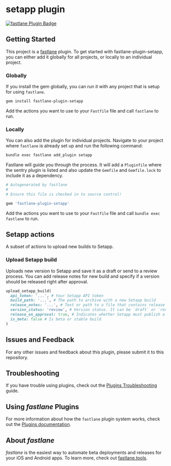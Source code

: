# setapp plugin

[![fastlane Plugin Badge](https://rawcdn.githack.com/fastlane/fastlane/master/fastlane/assets/plugin-badge.svg)](https://rubygems.org/gems/fastlane-plugin-setapp)

## Getting Started

This project is a [fastlane](https://github.com/fastlane/fastlane) plugin. To get started with fastlane-plugin-setapp, you can either add it globally for all projects, or locally to an individual project.

### Globally

If you install the gem globally, you can run it with any project that is setup for using `fastlane`.

```bash
gem install fastlane-plugin-setapp
```

Add the actions you want to use to your `Fastfile` file and call `fastlane` to run.

### Locally

You can also add the plugin for individual projects. Navigate to your project where `fastlane` is already set up and run the following command:

```bash
bundle exec fastlane add_plugin setapp
```

Fastlane will guide you through the process. It will add a `Pluginfile` where the sentry plugin is listed and also update the `Gemfile` and `Gemfile.lock` to include it as a dependency.

```ruby
# Autogenerated by fastlane
#
# Ensure this file is checked in to source control!

gem 'fastlane-plugin-setapp'
```

Add the actions you want to use to your `Fastfile` file and call `bundle exec fastlane` to run.

## Setapp actions

A subset of actions to upload new builds to Setapp.

### Upload Setapp build

Uploads new version to Setapp and save it as a draft or send to a review process. You can add release notes for new build and specify if a version should be released right after approval.

```ruby
upload_setapp_build(
  api_token: '...', # Your Setapp API token
  build_path: '...', # The path to archive with a new Setapp build
  release_notes: '...', # Text or path to a file that contains release notes for a new version
  version_status: 'review', # Version status. It can be `draft` or `review`
  release_on_approval: true, # Indicates whether Setapp must publish a new version after review
  is_beta: false # Is beta or stable build
)
```

## Issues and Feedback

For any other issues and feedback about this plugin, please submit it to this repository.

## Troubleshooting

If you have trouble using plugins, check out the [Plugins Troubleshooting](https://docs.fastlane.tools/plugins/plugins-troubleshooting/) guide.

## Using _fastlane_ Plugins

For more information about how the `fastlane` plugin system works, check out the [Plugins documentation](https://docs.fastlane.tools/plugins/create-plugin/).

## About _fastlane_

_fastlane_ is the easiest way to automate beta deployments and releases for your iOS and Android apps. To learn more, check out [fastlane.tools](https://fastlane.tools).
